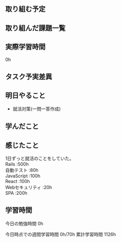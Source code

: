 ## 取り組む予定


## 取り組んだ課題一覧



## 実際学習時間
0h

## タスク予実差異


## 明日やること
- 就活対策(一問一答作成)

## 学んだこと



## 感じたこと
1日ずっと就活のことをしていた。<br>
Rails :500h<br>
自動テスト :80h<br>
JavaScript :100h<br>
React :100h<br>
Webセキュリティ :20h<br>
SPA :200h


## 学習時間
今日の勉強時間 0h

今日時点での週間学習時間 0h/70h
累計学習時間 1126h
